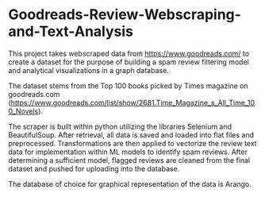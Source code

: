 # Goodreads-Review-Webscraping-and-Text-Analysis

This project takes webscraped data from https://www.goodreads.com/ to create a dataset for the purpose of building a spam review filtering model and analytical visualizations in a graph database.

The dataset stems from the Top 100 books picked by Times magazine on goodreads.com (https://www.goodreads.com/list/show/2681.Time_Magazine_s_All_Time_100_Novels).

The scraper is built within python utilizing the libraries Selenium and BeautifulSoup. After retrieval, all data is saved and loaded into flat files and preprocessed. Transformations are then applied to vectorize the review text data for implementation within ML models to identify spam reviews. After determining a sufficient model, flagged reviews are cleaned from the final dataset and pushed for uploading into the database.

The database of choice for graphical representation of the data is Arango.

